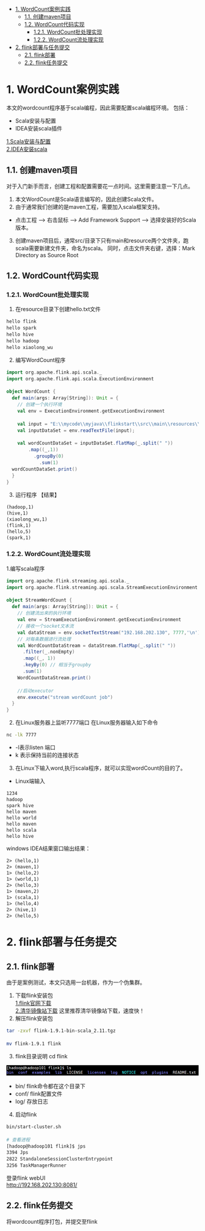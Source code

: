 <!-- TOC -->

- [1. WordCount案例实践](#1-wordcount案例实践)
    - [1.1. 创建maven项目](#11-创建maven项目)
    - [1.2. WordCount代码实现](#12-wordcount代码实现)
        - [1.2.1. WordCount批处理实现](#121-wordcount批处理实现)
        - [1.2.2. WordCount流处理实现](#122-wordcount流处理实现)
- [2. flink部署与任务提交](#2-flink部署与任务提交)
    - [2.1. flink部署](#21-flink部署)
    - [2.2. flink任务提交](#22-flink任务提交)

<!-- /TOC -->

# 1. WordCount案例实践
本文的wordcount程序基于scala编程，因此需要配置scala编程环境。
包括：
* Scala安装与配置
* IDEA安装scala插件

[1.Scala安装与配置](https://www.runoob.com/scala/scala-install.html)  
[2.IDEA安装scala](https://www.cnblogs.com/kevinlogs/p/9175602.html)

## 1.1. 创建maven项目
对于入门新手而言，创建工程和配置需要花一点时间。这里需要注意一下几点。
1. 本文WordCount是Scala语言编写的，因此创建Scala文件。
2. 由于通常我们创建的是maven工程，需要加入scala框架支持。
* 点击工程 --> 右击鼠标 --> Add Framework Support --> 选择安装好的Scala版本。
3. 创建maven项目后，通常src/目录下只有main和resource两个文件夹，跑scala需要新建文件夹，命名为scala。
同时，点击文件夹右键，选择：Mark Directory as Source Root

## 1.2. WordCount代码实现
### 1.2.1. WordCount批处理实现
1. 在resource目录下创建hello.txt文件
```txt
hello flink
hello spark
hello hive
hello hadoop
hello xiaolong_wu
```
2. 编写WordCount程序

```scala
import org.apache.flink.api.scala._
import org.apache.flink.api.scala.ExecutionEnvironment

object WordCount {
  def main(args: Array[String]): Unit = {
    // 创建一个执行环境
    val env = ExecutionEnvironment.getExecutionEnvironment

    val input = "E:\\mycode\\myjava\\flinkstart\\src\\main\\resources\\hello.txt";
    val inputDataSet = env.readTextFile(input);

    val wordCountDataSet = inputDataSet.flatMap(_.split(" "))
        .map((_,1))
          .groupBy(0)
            .sum(1)
  wordCountDataSet.print()
  }
}
```

3. 运行程序
【结果】
```
(hadoop,1)
(hive,1)
(xiaolong_wu,1)
(flink,1)
(hello,5)
(spark,1)
```

### 1.2.2. WordCount流处理实现
1.编写scala程序
```scala
import org.apache.flink.streaming.api.scala._
import org.apache.flink.streaming.api.scala.StreamExecutionEnvironment

object StreamWordCount {
  def main(args: Array[String]): Unit = {
    // 创建流出来的执行环境
    val env = StreamExecutionEnvironment.getExecutionEnvironment
    // 接收一个socket文本流
    val dataStream = env.socketTextStream("192.168.202.130", 7777,'\n')
    // 对每条数据进行流处理
    val WordCountDataStream = dataStream.flatMap(_.split(" "))
      .filter(_.nonEmpty)
      .map((_, 1))
      .keyBy(0) // 相当于groupby
      .sum(1)
    WordCountDataStream.print()

    //启动executor
    env.execute("stream wordCount job")
  }
}
```

2. 在Linux服务器上监听7777端口
在Linux服务器输入如下命令
```sh
nc -lk 7777
```

* -l表示listen 端口
* k 表示保持当前的连接状态

3. 在Linux下输入word,执行scala程序，就可以实现wordCount的目的了。
* Linux端输入
```
1234
hadoop
spark hive
hello maven
hello world
hello maven
hello scala
hello hive
```
windows IDEA结果窗口输出结果：
```
2> (hello,1)
2> (maven,1)
1> (hello,2)
1> (world,1)
2> (hello,3)
1> (maven,2)
1> (scala,1)
1> (hello,4)
2> (hive,1)
2> (hello,5)
```

# 2. flink部署与任务提交
## 2.1. flink部署
由于是案例测试，本文只选用一台机器，作为一个伪集群。
1. 下载flink安装包  
[1.flink官网下载](https://flink.apache.org/downloads.html#apache-flink-191)  
[2.清华镜像站下载](https://mirrors.tuna.tsinghua.edu.cn/apache/flink/flink-1.9.1/)
这里推荐清华镜像站下载，速度快！
2. 解压flink安装包
```sh
tar -zxvf flink-1.9.1-bin-scala_2.11.tgz

mv flink-1.9.1 flink
```
3. flink目录说明
cd flink

<div align="center"><img width="800" heigth="100" src="imgs/5.PNG"></div>

* bin/ 
  flink命令都在这个目录下
* conf/
  flink配置文件
* log/
  存放日志
4. 启动flink
```sh
bin/start-cluster.sh

# 查看进程
[hadoop@hadoop101 flink]$ jps
3394 Jps
2822 StandaloneSessionClusterEntrypoint
3256 TaskManagerRunner
```

登录flink webUI  
http://192.168.202.130:8081/

## 2.2. flink任务提交
将wordcount程序打包，并提交至flink








